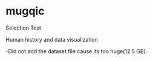 # mugqic

Selection Test

Human history and data visualization

-Did not add the dataset file cause its too huge(12.5 GB).
